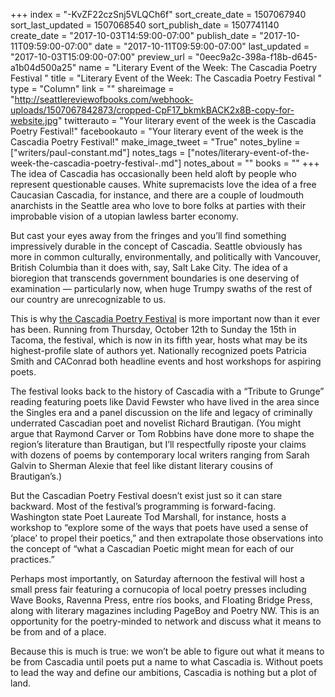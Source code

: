 +++
index = "-KvZF22czSnj5VLQCh6f"
sort_create_date = 1507067940
sort_last_updated = 1507068540
sort_publish_date = 1507741140
create_date = "2017-10-03T14:59:00-07:00"
publish_date = "2017-10-11T09:59:00-07:00"
date = "2017-10-11T09:59:00-07:00"
last_updated = "2017-10-03T15:09:00-07:00"
preview_url = "0eec9a2c-398a-f18b-d645-a1b04d500a25"
name = "Literary Event of the Week: The Cascadia Poetry Festival "
title = "Literary Event of the Week: The Cascadia Poetry Festival "
type = "Column"
link = ""
shareimage = "http://seattlereviewofbooks.com/webhook-uploads/1507067842873/cropped-CpF17_bkmkBACK2x8B-copy-for-website.jpg"
twitterauto = "Your literary event of the week is the Cascadia Poetry Festival!"
facebookauto = "Your literary event of the week is the Cascadia Poetry Festival!"
make_image_tweet = "True"
notes_byline = ["writers/paul-constant.md"]
notes_tags = ["notes/literary-event-of-the-week-the-cascadia-poetry-festival-.md"]
notes_about = ""
books = ""
+++
The idea of Cascadia has occasionally been held aloft by people who represent questionable causes. White supremacists love the idea of a free Caucasian Cascadia, for instance, and there are a couple of loudmouth anarchists in the Seattle area who love to bore folks at parties with their improbable vision of a utopian lawless barter economy.

But cast your eyes away from the fringes and you’ll find something impressively durable in the concept of Cascadia. Seattle obviously has more in common culturally, environmentally, and politically with Vancouver, British Columbia than it does with, say, Salt Lake City. The idea of a bioregion that transcends government boundaries is one deserving of examination — particularly now, when huge Trumpy swaths of the rest of our country are unrecognizable to us.

This is why [the Cascadia Poetry Festival](http://cascadiapoetryfestival.org/2017-schedule/) is more important now than it ever has been. Running from Thursday, October 12th to Sunday the 15th in Tacoma, the festival, which is now in its fifth year, hosts what may be its highest-profile slate of authors yet. Nationally recognized poets Patricia Smith and CAConrad both headline events and host workshops for aspiring poets.

The festival looks back to the history of Cascadia with a “Tribute to Grunge” reading featuring poets like David Fewster who have lived in the area since the Singles era and a panel discussion on the life and legacy of criminally underrated Cascadian poet and novelist Richard Brautigan. (You might argue that Raymond Carver or Tom Robbins have done more to shape the region’s literature than Brautigan, but I’ll respectfully riposte your claims with dozens of poems by contemporary local writers ranging from Sarah Galvin to Sherman Alexie that feel like distant literary cousins of Brautigan’s.)

But the Cascadian Poetry Festival doesn’t exist just so it can stare backward. Most of the festival’s programming is forward-facing. Washington state Poet Laureate Tod Marshall, for instance, hosts a workshop to “explore some of the ways that poets have used a sense of ‘place’ to propel their poetics,” and then extrapolate those observations into the concept of “what a Cascadian Poetic might mean for each of our practices.” 

Perhaps most importantly, on Saturday afternoon the festival will host a small press fair featuring a cornucopia of local poetry presses including Wave Books, Ravenna Press, entre ríos books, and Floating Bridge Press, along with literary magazines including PageBoy and Poetry NW. This is an opportunity for the poetry-minded to network and discuss what it means to be from and of a place. 

Because this is much is true: we won’t be able to figure out what it means to be from Cascadia until poets put a name to what Cascadia is. Without poets to lead the way and define our ambitions, Cascadia is nothing but a plot of land.
